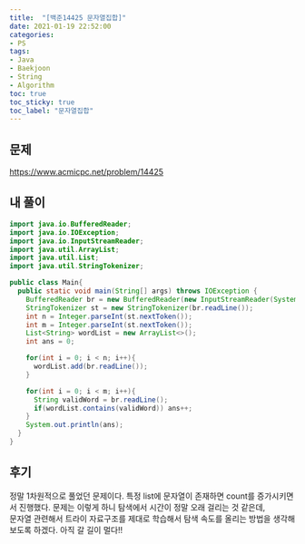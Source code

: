 ```yaml
---
title:  "[백준14425 문자열집합]"
date: 2021-01-19 22:52:00
categories:
- PS
tags:
- Java
- Baekjoon
- String
- Algorithm
toc: true
toc_sticky: true
toc_label: "문자열집합"
---
```

## 문제
<https://www.acmicpc.net/problem/14425>

## 내 풀이
```java
import java.io.BufferedReader;
import java.io.IOException;
import java.io.InputStreamReader;
import java.util.ArrayList;
import java.util.List;
import java.util.StringTokenizer;

public class Main{
  public static void main(String[] args) throws IOException {
    BufferedReader br = new BufferedReader(new InputStreamReader(System.in));
    StringTokenizer st = new StringTokenizer(br.readLine());
    int n = Integer.parseInt(st.nextToken());
    int m = Integer.parseInt(st.nextToken());
    List<String> wordList = new ArrayList<>();
    int ans = 0;

    for(int i = 0; i < n; i++){
      wordList.add(br.readLine());
    }

    for(int i = 0; i < m; i++){
      String validWord = br.readLine();
      if(wordList.contains(validWord)) ans++;
    }
    System.out.println(ans);
  }
}
```
## 후기
정말 1차원적으로 풀었던 문제이다. 특정 list에 문자열이 존재하면 count를 증가시키면서 진행했다. 문제는 이렇게 하니 탐색에서 시간이 정말 오래 걸리는 것 같은데,  
문자열 관련해서 트라이 자료구조를 제대로 학습해서 탐색 속도를 올리는 방법을 생각해보도록 하겠다. 아직 갈 길이 멀다!!